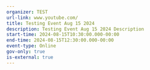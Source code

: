```yaml
---
organizer: TEST
url-link: www.youtube.com/
title: Testing Event Aug 15 2024
description: Testing Event Aug 15 2024 Description
start-time: 2024-08-15T10:30:00.000-00:00
end-time: 2024-08-15T12:30:00.000-00:00
event-type: Online
gov-only: true
is-external: true
---
```

